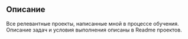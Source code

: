 ## Описание
Все релевантные проекты, написанные мной в процессе обучения. Описание задач и условия выполнения описаны в Readme проектов.
